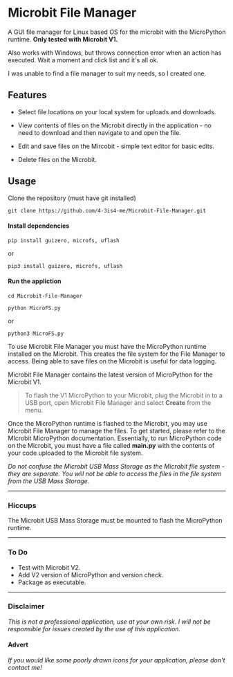 # Microbit File Manager

A GUI file manager for Linux based OS for the microbit with the MicroPython runtime. __Only tested with Microbit V1.__

Also works with Windows, but throws connection error when an action has executed. Wait a moment and click list and it's all ok.

I was unable to find a file manager to suit my needs, so I created one.

## Features

+ Select file locations on your local system for uploads and downloads.

+ View contents of files on the Microbit directly in the application - no need to download and then navigate to and open the file.

+ Edit and save files on the Mircobit - simple text editor for basic edits.

+ Delete files on the Microbit.

## Usage

Clone the repository (must have git installed)

```git clone https://github.com/4-3is4-me/Microbit-File-Manager.git```

#### Install dependencies

```pip install guizero, microfs, uflash```

or

```pip3 install guizero, microfs, uflash```

#### Run the appliction

```cd Microbit-File-Manager```

```python MicroFS.py```

or

```python3 MicroFS.py```


To use Microbit File Manager you must have the MicroPython runtime installed on the Microbit. This creates the file system for the File Manager to access. Being able to save files on the Microbit is useful for data logging.

Microbit File Manager contains the latest version of MicroPython for the Microbit V1.

>To flash the V1 MicroPython to your Microbit, plug the Microbit in to a USB port, open Microbit File Manager and select __Create__ from the menu.

Once the MicroPython runtime is flashed to the Microbit, you may use Microbit File Manager to manage the files. To get started, please refer to the MIcrobit MicroPython documentation. Essentially, to run MicroPython code on the Microbit, you must have a file called __main.py__ with the contents of your code uploaded to the Microbit file system.

   *Do not confuse the Microbit USB Mass Storage as the Microbit file system - they are separate. You will not be able to access the files in the file system from the USB Mass Storage.*

___

### Hiccups

The Microbit USB Mass Storage must be mounted to flash the MicroPython runtime.

___

### To Do

+ Test with Microbit V2.
+ Add V2 version of MicroPython and version check.
+ Package as executable.

___

###  Disclaimer

*This is not a professional application, use at your own risk. I will not be responsible for issues created by the use of this application.*

####  Advert

*If you would like some poorly drawn icons for your application, please don't contact me!*


